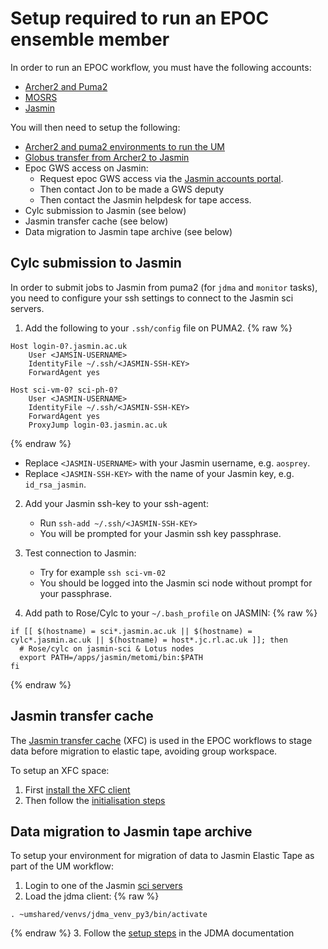 # Setup required to run an EPOC ensemble member

In order to run an EPOC workflow, you must have the following accounts:
* [Archer2 and Puma2](https://cms.ncas.ac.uk/archer2/unified-model/#getting-started)
* [MOSRS](https://code.metoffice.gov.uk/)
* [Jasmin](https://jasmin.ac.uk/users/access/)

You will then need to setup the following:  
* [Archer2 and puma2 environments to run the UM](https://ncas-cms.github.io/um-training/getting-setup-selfstudy.html)
* [Globus transfer from Archer2 to Jasmin](https://cms.ncas.ac.uk/unified-model/pptransfer-globus/) 
* Epoc GWS access on Jasmin:
  * Request epoc GWS access via the [Jasmin accounts portal](https://accounts.jasmin.ac.uk/).
  * Then contact Jon to be made a GWS deputy
  * Then contact the Jasmin helpdesk for tape access.
* Cylc submission to Jasmin (see below)
* Jasmin transfer cache (see below)
* Data migration to Jasmin tape archive (see below)

## Cylc submission to Jasmin

In order to submit jobs to Jasmin from puma2 (for `jdma` and `monitor` tasks), 
you need to configure your ssh settings to connect to the Jasmin sci servers.   

1. Add the following to your `.ssh/config` file on PUMA2.
{% raw %}
~~~
Host login-0?.jasmin.ac.uk
    User <JAMSIN-USERNAME>
    IdentityFile ~/.ssh/<JASMIN-SSH-KEY>
    ForwardAgent yes

Host sci-vm-0? sci-ph-0?
    User <JASMIN-USERNAME>
    IdentityFile ~/.ssh/<JASMIN-SSH-KEY>
    ForwardAgent yes
    ProxyJump login-03.jasmin.ac.uk
~~~
{% endraw %}
   * Replace `<JASMIN-USERNAME>` with your Jasmin username, e.g. `aosprey`.
   * Replace `<JASMIN-SSH-KEY>` with the name of your Jasmin key, e.g. `id_rsa_jasmin`.
     
2. Add your Jasmin ssh-key to your ssh-agent:
   * Run `ssh-add ~/.ssh/<JASMIN-SSH-KEY>`
   * You will be prompted for your Jasmin ssh key passphrase.
     
3. Test connection to Jasmin:
   * Try for example `ssh sci-vm-02`
   * You should be logged into the Jasmin sci node without prompt for your passphrase.
     
4. Add path to Rose/Cylc to your `~/.bash_profile` on JASMIN:
{% raw %}
~~~
if [[ $(hostname) = sci*.jasmin.ac.uk || $(hostname) = cylc*.jasmin.ac.uk || $(hostname) = host*.jc.rl.ac.uk ]]; then
  # Rose/cylc on jasmin-sci & Lotus nodes
  export PATH=/apps/jasmin/metomi/bin:$PATH
fi
~~~
{% endraw %}

## Jasmin transfer cache 

The [Jasmin transfer cache](https://help.jasmin.ac.uk/docs/short-term-project-storage/xfc/) (XFC) is used in the EPOC workflows to stage data before migration to elastic tape, 
avoiding group workspace.

To setup an XFC space: 
1. First [install the XFC client](https://help.jasmin.ac.uk/docs/short-term-project-storage/install-xfc-client/)
2. Then follow the [initialisation steps](https://help.jasmin.ac.uk/docs/short-term-project-storage/xfc/#initial-setup)

## Data migration to Jasmin tape archive

To setup your environment for migration of data to Jasmin Elastic Tape as part of the UM workflow:
1. Login to one of the Jasmin [sci servers](https://help.jasmin.ac.uk/docs/interactive-computing/sci-servers/)
2. Load the jdma client:
{% raw %}
~~~
. ~umshared/venvs/jdma_venv_py3/bin/activate
~~~
{% endraw %}
3. Follow the [setup steps](https://cedadev.github.io/jdma_client/docs/build/html/jdma_client/tutorial.html#setting-up-the-user-user-settings-and-user-info) in the JDMA documentation

